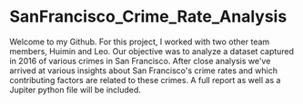 # SanFrancisco_Crime_Rate_Analysis

Welcome to my Github. For this project, I worked with two other team members, Huimin and Leo. Our objective was to analyze a dataset captured in 2016 of various crimes in San Francisco. After close analysis we've arrived at various insights about San Francisco's crime rates and which contributing factors are related to these crimes. A full report as well as a Jupiter python file will be included.
